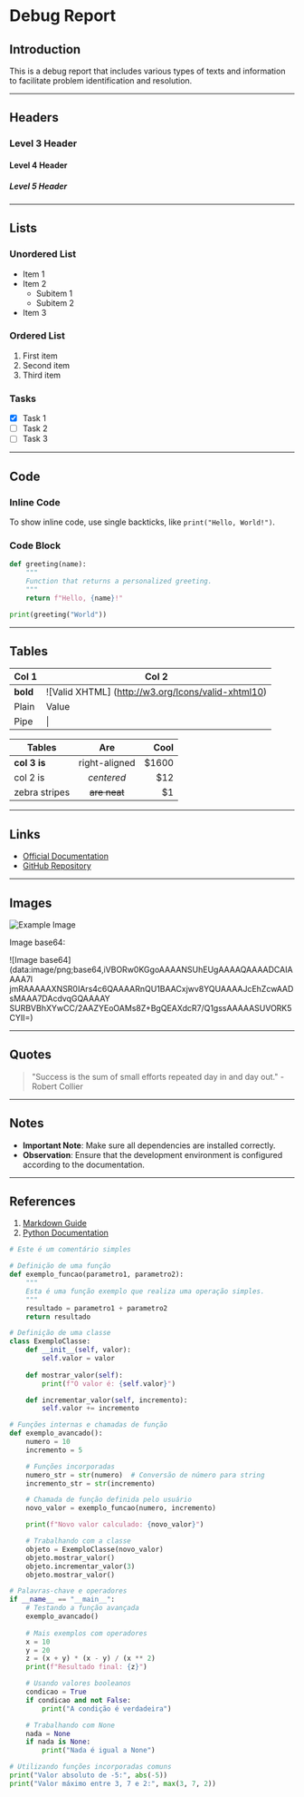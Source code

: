 # Debug Report

## Introduction

This is a debug report that includes various types of texts and information to facilitate problem identification and resolution.

---

## Headers

### Level 3 Header

#### Level 4 Header

##### Level 5 Header

---

## Lists

### Unordered List

- Item 1
- Item 2
    - Subitem 1
    - Subitem 2
- Item 3

### Ordered List

1. First item
2. Second item
3. Third item

### Tasks

- [x] Task 1
- [ ] Task 2
- [ ] Task 3

---

## Code

### Inline Code

To show inline code, use single backticks, like `print("Hello, World!")`.

### Code Block

```python
def greeting(name):
    """
    Function that returns a personalized greeting.
    """
    return f"Hello, {name}!"

print(greeting("World"))
```

---

## Tables

| Col 1   | Col 2                                              |
|-------- |----------------------------------------------------|
|**bold** | ![Valid XHTML] (http://w3.org/Icons/valid-xhtml10) |
| Plain   | Value                                              |
| Pipe    | \|                                                 |

| Tables        | Are           | Cool  |
| ------------- |:-------------:| -----:|
| **col 3 is**  | right-aligned | $1600 |
| col 2 is      | *centered*    |   $12 |
| zebra stripes | ~~are neat~~  |    $1 |

---

## Links

- [Official Documentation](https://www.example.com)
- [GitHub Repository](https://github.com/user/repo)

---

## Images

![Example Image](http://w3.org/Icons/valid-xhtml10)

Image base64:

![Image base64](data:image/png;base64,iVBORw0KGgoAAAANSUhEUgAAAAQAAAADCAIAAAA7l
jmRAAAAAXNSR0IArs4c6QAAAARnQU1BAACxjwv8YQUAAAAJcEhZcwAADsMAAA7DAcdvqGQAAAAY
SURBVBhXYwCC/2AAZYEoOAMs8Z+BgQEAXdcR7/Q1gssAAAAASUVORK5CYII=)

---

## Quotes

> "Success is the sum of small efforts repeated day in and day out." - Robert Collier

---

## Notes

- **Important Note**: Make sure all dependencies are installed correctly.
- **Observation**: Ensure that the development environment is configured according to the documentation.

---

## References

1. [Markdown Guide](https://www.markdownguide.org/)
2. [Python Documentation](https://docs.python.org/3/)

```python
# Este é um comentário simples

# Definição de uma função
def exemplo_funcao(parametro1, parametro2):
    """
    Esta é uma função exemplo que realiza uma operação simples.
    """
    resultado = parametro1 + parametro2
    return resultado

# Definição de uma classe
class ExemploClasse:
    def __init__(self, valor):
        self.valor = valor
    
    def mostrar_valor(self):
        print(f"O valor é: {self.valor}")

    def incrementar_valor(self, incremento):
        self.valor += incremento

# Funções internas e chamadas de função
def exemplo_avancado():
    numero = 10
    incremento = 5

    # Funções incorporadas
    numero_str = str(numero)  # Conversão de número para string
    incremento_str = str(incremento)

    # Chamada de função definida pelo usuário
    novo_valor = exemplo_funcao(numero, incremento)

    print(f"Novo valor calculado: {novo_valor}")

    # Trabalhando com a classe
    objeto = ExemploClasse(novo_valor)
    objeto.mostrar_valor()
    objeto.incrementar_valor(3)
    objeto.mostrar_valor()

# Palavras-chave e operadores
if __name__ == "__main__":
    # Testando a função avançada
    exemplo_avancado()
    
    # Mais exemplos com operadores
    x = 10
    y = 20
    z = (x + y) * (x - y) / (x ** 2)
    print(f"Resultado final: {z}")

    # Usando valores booleanos
    condicao = True
    if condicao and not False:
        print("A condição é verdadeira")

    # Trabalhando com None
    nada = None
    if nada is None:
        print("Nada é igual a None")

# Utilizando funções incorporadas comuns
print("Valor absoluto de -5:", abs(-5))
print("Valor máximo entre 3, 7 e 2:", max(3, 7, 2))
```
